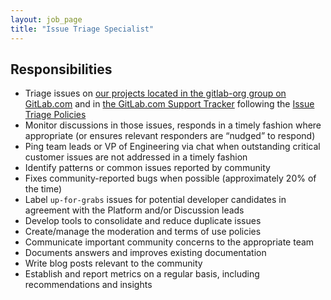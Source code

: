 ```yaml
---
layout: job_page
title: "Issue Triage Specialist"
---
```


## Responsibilities

* Triage issues on [our projects located in the gitlab-org group on GitLab.com](https://gitlab.com/gitlab-org/)
  and in [the GitLab.com Support Tracker](https://gitlab.com/gitlab-com/support-forum/issues/)
  following the [Issue Triage Policies](/handbook/engineering/issues/issue-triage-policies)
* Monitor discussions in those issues, responds in a timely fashion where appropriate (or
  ensures relevant responders are “nudged” to respond)
* Ping team leads or VP of Engineering via chat when outstanding critical
  customer issues are not addressed in a timely fashion
* Identify patterns or common issues reported by community
* Fixes community-reported bugs when possible (approximately 20% of the time)
* Label `up-for-grabs` issues for potential developer candidates in agreement
  with the Platform and/or Discussion leads
* Develop tools to consolidate and reduce duplicate issues
* Create/manage the moderation and terms of use policies
* Communicate important community concerns to the appropriate team
* Documents answers and improves existing documentation
* Write blog posts relevant to the community
* Establish and report metrics on a regular basis, including recommendations and insights
